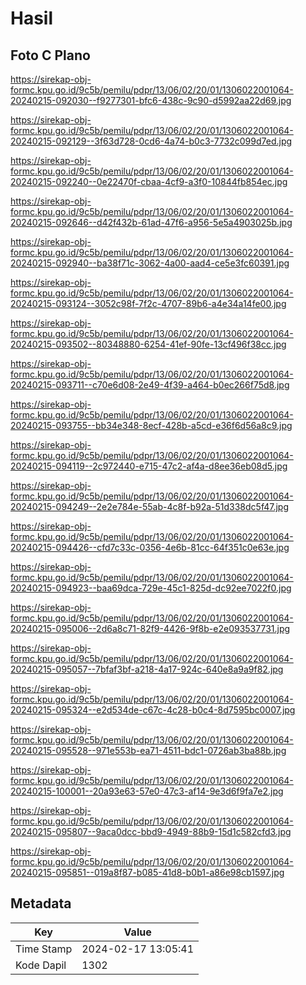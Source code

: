 # Hasil

## Foto C Plano

https://sirekap-obj-formc.kpu.go.id/9c5b/pemilu/pdpr/13/06/02/20/01/1306022001064-20240215-092030--f9277301-bfc6-438c-9c90-d5992aa22d69.jpg

https://sirekap-obj-formc.kpu.go.id/9c5b/pemilu/pdpr/13/06/02/20/01/1306022001064-20240215-092129--3f63d728-0cd6-4a74-b0c3-7732c099d7ed.jpg

https://sirekap-obj-formc.kpu.go.id/9c5b/pemilu/pdpr/13/06/02/20/01/1306022001064-20240215-092240--0e22470f-cbaa-4cf9-a3f0-10844fb854ec.jpg

https://sirekap-obj-formc.kpu.go.id/9c5b/pemilu/pdpr/13/06/02/20/01/1306022001064-20240215-092646--d42f432b-61ad-47f6-a956-5e5a4903025b.jpg

https://sirekap-obj-formc.kpu.go.id/9c5b/pemilu/pdpr/13/06/02/20/01/1306022001064-20240215-092940--ba38f71c-3062-4a00-aad4-ce5e3fc60391.jpg

https://sirekap-obj-formc.kpu.go.id/9c5b/pemilu/pdpr/13/06/02/20/01/1306022001064-20240215-093124--3052c98f-7f2c-4707-89b6-a4e34a14fe00.jpg

https://sirekap-obj-formc.kpu.go.id/9c5b/pemilu/pdpr/13/06/02/20/01/1306022001064-20240215-093502--80348880-6254-41ef-90fe-13cf496f38cc.jpg

https://sirekap-obj-formc.kpu.go.id/9c5b/pemilu/pdpr/13/06/02/20/01/1306022001064-20240215-093711--c70e6d08-2e49-4f39-a464-b0ec266f75d8.jpg

https://sirekap-obj-formc.kpu.go.id/9c5b/pemilu/pdpr/13/06/02/20/01/1306022001064-20240215-093755--bb34e348-8ecf-428b-a5cd-e36f6d56a8c9.jpg

https://sirekap-obj-formc.kpu.go.id/9c5b/pemilu/pdpr/13/06/02/20/01/1306022001064-20240215-094119--2c972440-e715-47c2-af4a-d8ee36eb08d5.jpg

https://sirekap-obj-formc.kpu.go.id/9c5b/pemilu/pdpr/13/06/02/20/01/1306022001064-20240215-094249--2e2e784e-55ab-4c8f-b92a-51d338dc5f47.jpg

https://sirekap-obj-formc.kpu.go.id/9c5b/pemilu/pdpr/13/06/02/20/01/1306022001064-20240215-094426--cfd7c33c-0356-4e6b-81cc-64f351c0e63e.jpg

https://sirekap-obj-formc.kpu.go.id/9c5b/pemilu/pdpr/13/06/02/20/01/1306022001064-20240215-094923--baa69dca-729e-45c1-825d-dc92ee7022f0.jpg

https://sirekap-obj-formc.kpu.go.id/9c5b/pemilu/pdpr/13/06/02/20/01/1306022001064-20240215-095006--2d6a8c71-82f9-4426-9f8b-e2e093537731.jpg

https://sirekap-obj-formc.kpu.go.id/9c5b/pemilu/pdpr/13/06/02/20/01/1306022001064-20240215-095057--7bfaf3bf-a218-4a17-924c-640e8a9a9f82.jpg

https://sirekap-obj-formc.kpu.go.id/9c5b/pemilu/pdpr/13/06/02/20/01/1306022001064-20240215-095324--e2d534de-c67c-4c28-b0c4-8d7595bc0007.jpg

https://sirekap-obj-formc.kpu.go.id/9c5b/pemilu/pdpr/13/06/02/20/01/1306022001064-20240215-095528--971e553b-ea71-4511-bdc1-0726ab3ba88b.jpg

https://sirekap-obj-formc.kpu.go.id/9c5b/pemilu/pdpr/13/06/02/20/01/1306022001064-20240215-100001--20a93e63-57e0-47c3-af14-9e3d6f9fa7e2.jpg

https://sirekap-obj-formc.kpu.go.id/9c5b/pemilu/pdpr/13/06/02/20/01/1306022001064-20240215-095807--9aca0dcc-bbd9-4949-88b9-15d1c582cfd3.jpg

https://sirekap-obj-formc.kpu.go.id/9c5b/pemilu/pdpr/13/06/02/20/01/1306022001064-20240215-095851--019a8f87-b085-41d8-b0b1-a86e98cb1597.jpg


## Metadata

| Key        | Value               |
| ---------- | ------------------- |
| Time Stamp | 2024-02-17 13:05:41 |
| Kode Dapil | 1302                |



